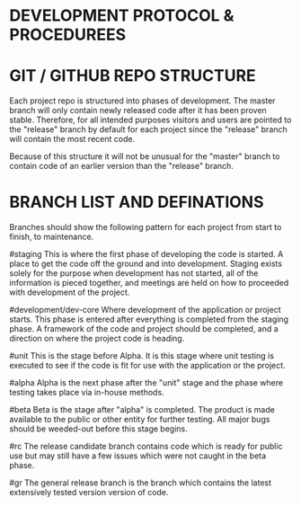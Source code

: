 # DEVELOPMENT PROTOCOL & PROCEDUREES

# GIT / GITHUB REPO STRUCTURE

Each project repo is structured into phases of development. The master branch will only contain newly released code
after it has been proven stable. Therefore, for all intended purposes visitors and users are pointed to the "release"
branch by default for each project since the "release" branch will contain the most recent code.

Because of this structure it will not be unusual for the "master" branch to contain code of an earlier version than
the "release" branch.

# BRANCH LIST AND DEFINATIONS

 Branches should show the following pattern for each project from start to finish, to maintenance.

#staging
This is where the first phase of developing the code is started. A place to get the code off the ground and into
development. Staging exists solely for the purpose when development has not started, all of the information is
pieced together, and meetings are held on how to proceeded with development of the project.

#development/dev-core
Where development of the application or project starts. This phase is entered after everything is completed from
the staging phase. A framework of the code and project should be completed, and a direction on where the project
code is heading.

#unit
This is the stage before Alpha. It is this stage where unit testing is executed to see if the code is fit for use
with the application or the project.

#alpha
Alpha is the next phase after the "unit" stage and the phase where testing takes place via in-house methods. 

#beta
Beta is the stage after "alpha" is completed. The product is made available to the public or other entity for
further testing. All major bugs should be weeded-out before this stage begins.

#rc
The release candidate branch contains code which is ready for public use but may still have a few issues which
were not caught in the beta phase.

#gr
The general release branch is the branch which contains the latest extensively tested version version of code.
